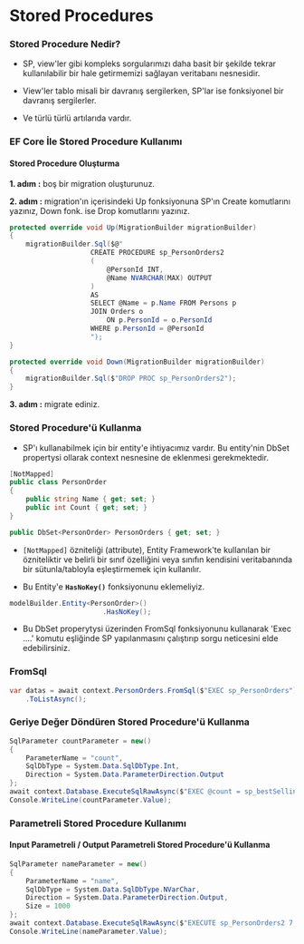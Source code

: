 ﻿# Stored Procedures

### Stored Procedure Nedir?
- SP, view'ler gibi kompleks sorgularımızı daha basit bir şekilde tekrar kullanılabilir  bir hale getirmemizi sağlayan veritabanı nesnesidir. 

- View'ler tablo misali bir davranış sergilerken, SP'lar ise fonksiyonel bir davranış sergilerler.
- Ve türlü türlü artılarıda vardır.

### EF Core İle Stored Procedure Kullanımı
#### Stored Procedure Oluşturma
**1. adım :** boş bir migration oluşturunuz.

**2. adım :** migration'ın içerisindeki Up fonksiyonuna SP'ın Create komutlarını yazınız, Down fonk. ise Drop komutlarını yazınız.
```csharp
protected override void Up(MigrationBuilder migrationBuilder)
{
	migrationBuilder.Sql($@"
                    CREATE PROCEDURE sp_PersonOrders2
                    (
	                    @PersonId INT,
	                    @Name NVARCHAR(MAX) OUTPUT
                    )
                    AS
                    SELECT @Name = p.Name FROM Persons p
                    JOIN Orders o
                        ON p.PersonId = o.PersonId
                    WHERE p.PersonId = @PersonId
	                ");
}
```
```csharp
protected override void Down(MigrationBuilder migrationBuilder)
{
	migrationBuilder.Sql($"DROP PROC sp_PersonOrders2");
}
```
**3. adım :** migrate ediniz.

### Stored Procedure'ü Kullanma
- SP'ı kullanabilmek için bir entity'e ihtiyacımız vardır. Bu entity'nin DbSet propertysi ollarak context nesnesine de eklenmesi gerekmektedir.
```csharp
[NotMapped]
public class PersonOrder
{
    public string Name { get; set; }
    public int Count { get; set; }
}
```
```csharp
public DbSet<PersonOrder> PersonOrders { get; set; }
```

- `[NotMapped]` özniteliği (attribute), Entity Framework'te kullanılan bir özniteliktir ve belirli bir sınıf özelliğini veya sınıfın kendisini veritabanında bir sütunla/tabloyla eşleştirmemek için kullanılır.

- Bu Entity'e **`HasNoKey()`** fonksiyonunu eklemeliyiz.
```csharp
modelBuilder.Entity<PersonOrder>()  
					   .HasNoKey();
```

- Bu DbSet properytysi üzerinden FromSql fonksiyonunu kullanarak 'Exec ....' komutu eşliğinde SP yapılanmasını çalıştırıp sorgu neticesini elde edebilirsiniz.

### FromSql
```csharp
var datas = await context.PersonOrders.FromSql($"EXEC sp_PersonOrders")
    .ToListAsync();
```
### Geriye Değer Döndüren Stored Procedure'ü Kullanma
```csharp
SqlParameter countParameter = new()
{
    ParameterName = "count",
    SqlDbType = System.Data.SqlDbType.Int,
    Direction = System.Data.ParameterDirection.Output
};
await context.Database.ExecuteSqlRawAsync($"EXEC @count = sp_bestSellingStaff", countParameter);
Console.WriteLine(countParameter.Value);
```

### Parametreli Stored Procedure Kullanımı
#### Input Parametreli / Output Parametreli Stored Procedure'ü Kullanma

```csharp
SqlParameter nameParameter = new()
{
    ParameterName = "name",
    SqlDbType = System.Data.SqlDbType.NVarChar,
    Direction = System.Data.ParameterDirection.Output,
    Size = 1000
};
await context.Database.ExecuteSqlRawAsync($"EXECUTE sp_PersonOrders2 7, @name OUTPUT", nameParameter);
Console.WriteLine(nameParameter.Value);
```

